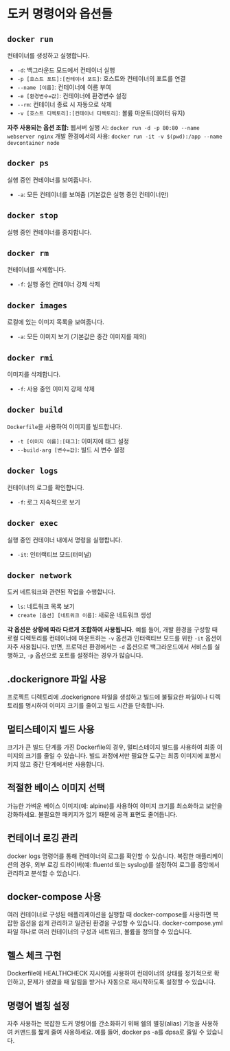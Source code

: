 
# 도커 명령어와 옵션들

## `docker run`

컨테이너를 생성하고 실행합니다.

- `-d`: 백그라운드 모드에서 컨테이너 실행
- `-p [호스트 포트]:[컨테이너 포트]`: 호스트와 컨테이너의 포트를 연결
- `--name [이름]`: 컨테이너에 이름 부여
- `-e [환경변수=값]`: 컨테이너에 환경변수 설정
- `--rm`: 컨테이너 종료 시 자동으로 삭제
- `-v [호스트 디렉토리]:[컨테이너 디렉토리]`: 볼륨 마운트(데이터 유지)

**자주 사용되는 옵션 조합:**
웹서버 실행 시: `docker run -d -p 80:80 --name webserver nginx`
개발 환경에서의 사용: `docker run -it -v $(pwd):/app --name devcontainer node`

## `docker ps`

실행 중인 컨테이너를 보여줍니다.

- `-a`: 모든 컨테이너를 보여줌 (기본값은 실행 중인 컨테이너만)

## `docker stop`

실행 중인 컨테이너를 중지합니다.

## `docker rm`

컨테이너를 삭제합니다.

- `-f`: 실행 중인 컨테이너 강제 삭제

## `docker images`

로컬에 있는 이미지 목록을 보여줍니다.

- `-a`: 모든 이미지 보기 (기본값은 중간 이미지를 제외)

## `docker rmi`

이미지를 삭제합니다.

- `-f`: 사용 중인 이미지 강제 삭제

## `docker build`

`Dockerfile`을 사용하여 이미지를 빌드합니다.

- `-t [이미지 이름]:[태그]`: 이미지에 태그 설정
- `--build-arg [변수=값]`: 빌드 시 변수 설정

## `docker logs`

컨테이너의 로그를 확인합니다.

- `-f`: 로그 지속적으로 보기

## `docker exec`

실행 중인 컨테이너 내에서 명령을 실행합니다.

- `-it`: 인터랙티브 모드(터미널)

## `docker network`

도커 네트워크와 관련된 작업을 수행합니다.

- `ls`: 네트워크 목록 보기
- `create [옵션] [네트워크 이름]`: 새로운 네트워크 생성

**각 옵션은 상황에 따라 다르게 조합하여 사용됩니다.**
예를 들어, 개발 환경을 구성할 때 로컬 디렉토리를 컨테이너에 마운트하는 `-v` 옵션과 인터랙티브 모드를 위한 `-it` 옵션이 자주 사용됩니다. 반면, 프로덕션 환경에서는 `-d` 옵션으로 백그라운드에서 서비스를 실행하고, `-p` 옵션으로 포트를 설정하는 경우가 많습니다.



## .dockerignore 파일 사용

프로젝트 디렉토리에 .dockerignore 파일을 생성하고 빌드에 불필요한 파일이나 디렉토리를 명시하여 이미지 크기를 줄이고 빌드 시간을 단축합니다.

## 멀티스테이지 빌드 사용

크기가 큰 빌드 단계를 가진 Dockerfile의 경우, 멀티스테이지 빌드를 사용하여 최종 이미지의 크기를 줄일 수 있습니다. 빌드 과정에서만 필요한 도구는 최종 이미지에 포함시키지 않고 중간 단계에서만 사용합니다.

## 적절한 베이스 이미지 선택

가능한 가벼운 베이스 이미지(예: alpine)를 사용하여 이미지 크기를 최소화하고 보안을 강화하세요. 불필요한 패키지가 없기 때문에 공격 표면도 줄어듭니다.

## 컨테이너 로깅 관리

docker logs 명령어를 통해 컨테이너의 로그를 확인할 수 있습니다. 복잡한 애플리케이션의 경우, 외부 로깅 드라이버(예: fluentd 또는 syslog)를 설정하여 로그를 중앙에서 관리하고 분석할 수 있습니다.

## docker-compose 사용

여러 컨테이너로 구성된 애플리케이션을 실행할 때 docker-compose를 사용하면 복잡한 옵션을 쉽게 관리하고 일관된 환경을 구성할 수 있습니다. docker-compose.yml 파일 하나로 여러 컨테이너의 구성과 네트워크, 볼륨을 정의할 수 있습니다.

## 헬스 체크 구현
Dockerfile에 HEALTHCHECK 지시어를 사용하여 컨테이너의 상태를 정기적으로 확인하고, 문제가 생겼을 때 알림을 받거나 자동으로 재시작하도록 설정할 수 있습니다.

## 명령어 별칭 설정

자주 사용하는 복잡한 도커 명령어를 간소화하기 위해 쉘의 별칭(alias) 기능을 사용하여 커맨드를 짧게 줄여 사용하세요. 예를 들어, docker ps -a를 dpsa로 줄일 수 있습니다.


